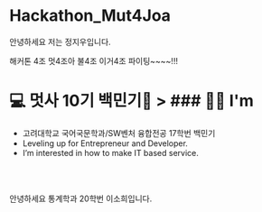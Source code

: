 # Hackathon_Mut4Joa


안녕하세요
저는 정지우입니다.

해커톤 4조 멋4조아 불4조 이거4조 
파이팅~~~~!!!

# 💻 멋사 10기 백민기🦁 > ### 💁🏻 I'm
* 고려대학교 국어국문학과/SW벤처 융합전공 17학번 백민기
* Leveling up for Entrepreneur and Developer.
* I’m interested in how to make IT based service.
<br/>
<br/>

안녕하세요 통계학과 20학번 이소희입니다.

